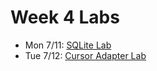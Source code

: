 # Week 4 Labs

- Mon 7/11: [SQLite Lab](https://github.com/ga-adi-nyc/SQLite-Lab)
- Tue 7/12: [Cursor Adapter Lab](https://github.com/ga-adi-nyc/CursorAdapter-Lab)